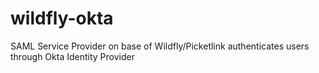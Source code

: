 # wildfly-okta
SAML Service Provider on base of Wildfly/Picketlink authenticates users through Okta Identity Provider
